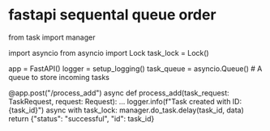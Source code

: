 # fastapi sequental queue order

from task import manager

import asyncio
from asyncio import Lock
task_lock = Lock()

app = FastAPI()
logger = setup_logging()
task_queue = asyncio.Queue()  # A queue to store incoming tasks

@app.post("/process_add")
async def process_add(task_request: TaskRequest, request: Request):
    ...
    logger.info(f"Task created with ID: {task_id}")
            async with task_lock:
                manager.do_task.delay(task_id, data)
            return {"status": "successful", "id": task_id}
